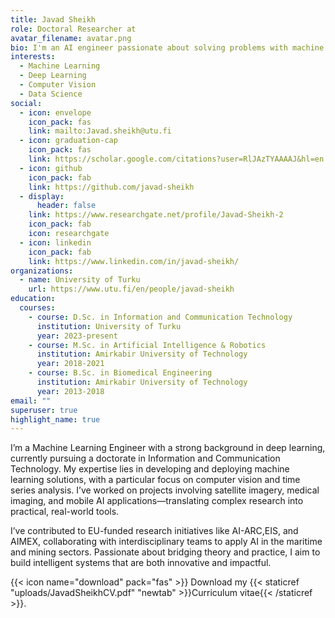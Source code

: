 ```yaml
---
title: Javad Sheikh
role: Doctoral Researcher at
avatar_filename: avatar.png
bio: I'm an AI engineer passionate about solving problems with machine learning and deep learning in the field of computer vision.
interests:
  - Machine Learning
  - Deep Learning
  - Computer Vision
  - Data Science
social:
  - icon: envelope
    icon_pack: fas
    link: mailto:Javad.sheikh@utu.fi
  - icon: graduation-cap
    icon_pack: fas
    link: https://scholar.google.com/citations?user=RlJAzTYAAAAJ&hl=en
  - icon: github
    icon_pack: fab
    link: https://github.com/javad-sheikh
  - display:
      header: false
    link: https://www.researchgate.net/profile/Javad-Sheikh-2
    icon_pack: fab
    icon: researchgate
  - icon: linkedin
    icon_pack: fab
    link: https://www.linkedin.com/in/javad-sheikh/
organizations:
  - name: University of Turku
    url: https://www.utu.fi/en/people/javad-sheikh
education:
  courses:
    - course: D.Sc. in Information and Communication Technology
      institution: University of Turku
      year: 2023-present
    - course: M.Sc. in Artificial Intelligence & Robotics
      institution: Amirkabir University of Technology
      year: 2018-2021
    - course: B.Sc. in Biomedical Engineering
      institution: Amirkabir University of Technology
      year: 2013-2018
email: ""
superuser: true
highlight_name: true
---
```

I’m a Machine Learning Engineer with a strong background in deep learning, currently pursuing a doctorate in Information and Communication Technology. My expertise lies in developing and deploying machine learning solutions, with a particular focus on computer vision and time series analysis. I’ve worked on projects involving satellite imagery, medical imaging, and mobile AI applications—translating complex research into practical, real-world tools.

I’ve contributed to EU-funded research initiatives like AI-ARC,EIS, and AIMEX, collaborating with interdisciplinary teams to apply AI in the maritime and mining sectors. Passionate about bridging theory and practice, I aim to build intelligent systems that are both innovative and impactful.

{{< icon name="download" pack="fas" >}} Download my {{< staticref "uploads/JavadSheikhCV.pdf" "newtab" >}}Curriculum vitae{{< /staticref >}}.